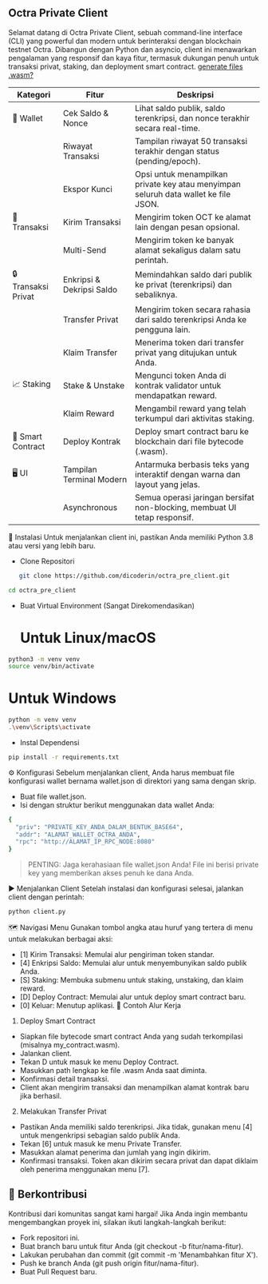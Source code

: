 ## Octra Private Client

Selamat datang di Octra Private Client, sebuah command-line interface (CLI) yang powerful dan modern untuk berinteraksi dengan blockchain testnet Octra. Dibangun dengan Python dan asyncio, client ini menawarkan pengalaman yang responsif dan kaya fitur, termasuk dukungan penuh untuk transaksi privat, staking, dan deployment smart contract.
[generate files .wasm?](https://github.com/dicoderin/octra_pre_client/blob/main/how%20to%20generate%20wasm%20files.md)


| Kategori | Fitur | Deskripsi |
|---|---|---|
| 💼 Wallet | Cek Saldo & Nonce | Lihat saldo publik, saldo terenkripsi, dan nonce terakhir secara real-time. |
|  | Riwayat Transaksi | Tampilan riwayat 50 transaksi terakhir dengan status (pending/epoch). |
|  | Ekspor Kunci | Opsi untuk menampilkan private key atau menyimpan seluruh data wallet ke file JSON. |
| 💸 Transaksi | Kirim Transaksi | Mengirim token OCT ke alamat lain dengan pesan opsional. |
|  | Multi-Send | Mengirim token ke banyak alamat sekaligus dalam satu perintah. |
| 🔒 Transaksi Privat | Enkripsi & Dekripsi Saldo | Memindahkan saldo dari publik ke privat (terenkripsi) dan sebaliknya. |
|  | Transfer Privat | Mengirim token secara rahasia dari saldo terenkripsi Anda ke pengguna lain. |
|  | Klaim Transfer | Menerima token dari transfer privat yang ditujukan untuk Anda. |
| 📈 Staking | Stake & Unstake | Mengunci token Anda di kontrak validator untuk mendapatkan reward. |
|  | Klaim Reward | Mengambil reward yang telah terkumpul dari aktivitas staking. |
| 📄 Smart Contract | Deploy Kontrak | Deploy smart contract baru ke blockchain dari file bytecode (.wasm). |
| 🖥️ UI | Tampilan Terminal Modern | Antarmuka berbasis teks yang interaktif dengan warna dan layout yang jelas. |
|  | Asynchronous | Semua operasi jaringan bersifat non-blocking, membuat UI tetap responsif. |
🚀 Instalasi
Untuk menjalankan client ini, pastikan Anda memiliki Python 3.8 atau versi yang lebih baru.
 * Clone Repositori 

```bash
   git clone https://github.com/dicoderin/octra_pre_client.git
```

```bash
cd octra_pre_client
```

 * Buat Virtual Environment (Sangat Direkomendasikan)
   # Untuk Linux/macOS

```bash
python3 -m venv venv
source venv/bin/activate
```

# Untuk Windows

```bash
python -m venv venv
.\venv\Scripts\activate
```

 * Instal Dependensi
```bash
pip install -r requirements.txt
```

⚙️ Konfigurasi
Sebelum menjalankan client, Anda harus membuat file konfigurasi wallet bernama wallet.json di direktori yang sama dengan skrip.
 * Buat file wallet.json.
 * Isi dengan struktur berikut menggunakan data wallet Anda:
```bash
{
  "priv": "PRIVATE_KEY_ANDA_DALAM_BENTUK_BASE64",
  "addr": "ALAMAT_WALLET_OCTRA_ANDA",
  "rpc": "http://ALAMAT_IP_RPC_NODE:8080"
}
```

> PENTING: Jaga kerahasiaan file wallet.json Anda! File ini berisi private key yang memberikan akses penuh ke dana Anda.
> 
▶️ Menjalankan Client
Setelah instalasi dan konfigurasi selesai, jalankan client dengan perintah:
```bash
python client.py
```

🗺️ Navigasi Menu
Gunakan tombol angka atau huruf yang tertera di menu untuk melakukan berbagai aksi:
 * [1] Kirim Transaksi: Memulai alur pengiriman token standar.
 * [4] Enkripsi Saldo: Memulai alur untuk menyembunyikan saldo publik Anda.
 * [S] Staking: Membuka submenu untuk staking, unstaking, dan klaim reward.
 * [D] Deploy Contract: Memulai alur untuk deploy smart contract baru.
 * [0] Keluar: Menutup aplikasi.
📝 Contoh Alur Kerja
1. Deploy Smart Contract
 * Siapkan file bytecode smart contract Anda yang sudah terkompilasi (misalnya my_contract.wasm).
 * Jalankan client.
 * Tekan D untuk masuk ke menu Deploy Contract.
 * Masukkan path lengkap ke file .wasm Anda saat diminta.
 * Konfirmasi detail transaksi.
 * Client akan mengirim transaksi dan menampilkan alamat kontrak baru jika berhasil.
2. Melakukan Transfer Privat
 * Pastikan Anda memiliki saldo terenkripsi. Jika tidak, gunakan menu [4] untuk mengenkripsi sebagian saldo publik Anda.
 * Tekan [6] untuk masuk ke menu Private Transfer.
 * Masukkan alamat penerima dan jumlah yang ingin dikirim.
 * Konfirmasi transaksi. Token akan dikirim secara privat dan dapat diklaim oleh penerima menggunakan menu [7].

## 🤝 Berkontribusi
Kontribusi dari komunitas sangat kami hargai! Jika Anda ingin membantu mengembangkan proyek ini, silakan ikuti langkah-langkah berikut:
 * Fork repositori ini.
 * Buat branch baru untuk fitur Anda (git checkout -b fitur/nama-fitur).
 * Lakukan perubahan dan commit (git commit -m 'Menambahkan fitur X').
 * Push ke branch Anda (git push origin fitur/nama-fitur).
 * Buat Pull Request baru.

